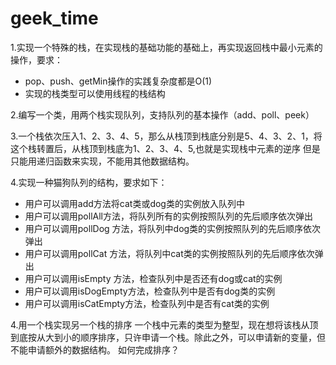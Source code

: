 # geek_time
1.实现一个特殊的栈，在实现栈的基础功能的基础上，再实现返回栈中最小元素的操作，要求：
   * pop、push、getMin操作的实践复杂度都是O(1)
   * 实现的栈类型可以使用线程的栈结构
   
2.编写一个类，用两个栈实现队列，支持队列的基本操作（add、poll、peek）

3.一个栈依次压入1、2、3、4、5，那么从栈顶到栈底分别是5、4、3、2、1，将这个栈转置后，从栈顶到栈底为1、2、3、4、5,也就是实现栈中元素的逆序
但是只能用递归函数来实现，不能用其他数据结构。

4.实现一种猫狗队列的结构，要求如下：
* 用户可以调用add方法将cat类或dog类的实例放入队列中
* 用户可以调用pollAll方法，将队列所有的实例按照队列的先后顺序依次弹出
* 用户可以调用pollDog 方法，将队列中dog类的实例按照队列的先后顺序依次弹出
* 用户可以调用pollCat 方法，将队列中cat类的实例按照队列的先后顺序依次弹出
* 用户可以调用isEmpty 方法，检查队列中是否还有dog或cat的实例
* 用户可以调用isDogEmpty方法，检查队列中是否有dog类的实例
* 用户可以调用isCatEmpty方法，检查队列中是否有cat类的实例

4.用一个栈实现另一个栈的排序
一个栈中元素的类型为整型，现在想将该栈从顶到底按从大到小的顺序排序，只许申请一个栈。除此之外，可以申请新的变量，但不能申请额外的数据结构。
如何完成排序？
